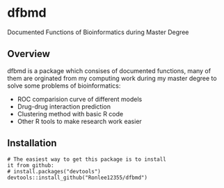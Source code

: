 # dfbmd

Documented Functions of Bioinformatics during Master Degree

## Overview

dfbmd is a package which consises of documented functions, many of them are orginated from my computing work during my master degree to solve some problems of bioinformatics: 

* ROC comparision curve of different models
* Drug-drug interaction prediction
* Clustering method with basic R code
* Other R tools to make research work easier  


## Installation

```
# The easiest way to get this package is to install 
it from github:
# install.packages("devtools")
devtools::install_github("Ronlee12355/dfbmd")

```